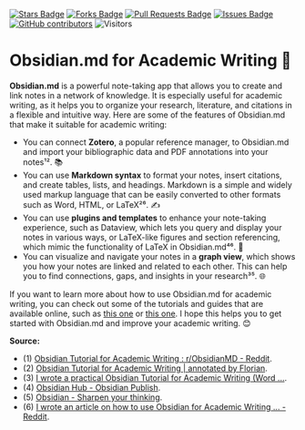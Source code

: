 <a href="https://github.com/drshahizan/obsidian/stargazers"><img src="https://img.shields.io/github/stars/drshahizan/obsidian" alt="Stars Badge"/></a>
<a href="https://github.com/drshahizan/obsidian/network/members"><img src="https://img.shields.io/github/forks/drshahizan/obsidian" alt="Forks Badge"/></a>
<a href="https://github.com/drshahizan/obsidian/pulls"><img src="https://img.shields.io/github/issues-pr/drshahizan/obsidian" alt="Pull Requests Badge"/></a>
<a href="https://github.com/drshahizan/obsidian"><img src="https://img.shields.io/github/issues/drshahizan/obsidian" alt="Issues Badge"/></a>
<a href="https://github.com/drshahizan/obsidian/graphs/contributors"><img alt="GitHub contributors" src="https://img.shields.io/github/contributors/drshahizan/obsidian?color=2b9348"></a>
![Visitors](https://api.visitorbadge.io/api/visitors?path=https%3A%2F%2Fgithub.com%2Fdrshahizan%2obsidian&labelColor=%23d9e3f0&countColor=%23697689&style=flat)


# Obsidian.md for Academic Writing 📝

**Obsidian.md** is a powerful note-taking app that allows you to create and link notes in a network of knowledge. It is especially useful for academic writing, as it helps you to organize your research, literature, and citations in a flexible and intuitive way. Here are some of the features of Obsidian.md that make it suitable for academic writing:

- You can connect **Zotero**, a popular reference manager, to Obsidian.md and import your bibliographic data and PDF annotations into your notes¹². 📚
- You can use **Markdown syntax** to format your notes, insert citations, and create tables, lists, and headings. Markdown is a simple and widely used markup language that can be easily converted to other formats such as Word, HTML, or LaTeX²⁶. ✍️
- You can use **plugins and templates** to enhance your note-taking experience, such as Dataview, which lets you query and display your notes in various ways, or LaTeX-like figures and section referencing, which mimic the functionality of LaTeX in Obsidian.md⁴⁶. 🧩
- You can visualize and navigate your notes in a **graph view**, which shows you how your notes are linked and related to each other. This can help you to find connections, gaps, and insights in your research³⁵. 🌐

If you want to learn more about how to use Obsidian.md for academic writing, you can check out some of the tutorials and guides that are available online, such as [this one](^2^) or [this one](^6^). I hope this helps you to get started with Obsidian.md and improve your academic writing. 😊

**Source:** 

- (1) [Obsidian Tutorial for Academic Writing : r/ObsidianMD - Reddit](https://www.reddit.com/r/ObsidianMD/comments/18f2p8r/updated_obsidian_tutorial_for_academic_writing/).
- (2) [Obsidian Tutorial for Academic Writing | annotated by Florian](https://readwise.io/reader/shared/01gn73nxyw2n1rqtag3kzjg112/).
- (3) [I wrote a practical Obsidian Tutorial for Academic Writing (Word ...](https://www.reddit.com/r/ObsidianMD/comments/vy1e62/i_wrote_a_practical_obsidian_tutorial_for/).
- (4) [Obsidian Hub - Obsidian Publish](https://publish.obsidian.md/hub/04%20-%20Guides,%20Workflows,%20&%20Courses/for%20Academic%20Writing).
- (5) [Obsidian - Sharpen your thinking](https://obsidian.md/).
- (6) [I wrote an article on how to use Obsidian for Academic Writing ... - Reddit](https://www.reddit.com/r/PhD/comments/w3ju5h/i_wrote_an_article_on_how_to_use_obsidian_for/).
